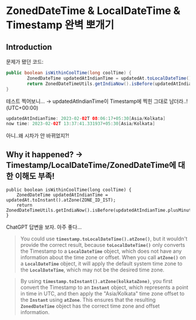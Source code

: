 # ZonedDateTime & LocalDateTime & Timestamp 완벽 뽀개기

## Introduction

문제가 됐던 코드:

```java
public boolean isWithinCoolTime(long coolTime) {
        ZonedDateTime updatedAtIndianTime = updatedAt.toLocalDateTime().atZone(ZonedDateTimeUtils.IST_ZONE_ID);
        return ZonedDateTimeUtils.getIndiaNow().isBefore(updatedAtIndianTime.plusMinutes(coolTime));
}
```

테스트 찍어보니… → updatedAtIndianTime이 Timestamp에 찍힌 그대로 남더라..!(UTC+00:00)

```java
updatedAtIndianTime: 2023-02-02T 08:06:17+05:30[Asia/Kolkata]
now time: 2023-02-02T 13:37:41.331937+05:30[Asia/Kolkata]
```

아니..왜 시차가 안 바뀌었지?!

## Why it happened? → Timestamp/LocalDateTime/ZonedDateTime에 대한 이해도 부족!

```
public boolean isWithinCoolTime(long coolTime) {
    ZonedDateTime updatedAtIndianTime = updatedAt.toInstant().atZone(ZONE_ID_IST);
    return ZonedDateTimeUtils.getIndiaNow().isBefore(updatedAtIndianTime.plusMinutes(coolTime));
}
```

ChatGPT 답변을 보자. 아주 좋다...

> You could use **`timestamp.toLocalDateTime().atZone()`**, but it wouldn't provide the correct result, because **`toLocalDateTime()`** only converts the Timestamp to a **`LocalDateTime`** object, which does not have any information about the time zone or offset. When you call **`atZone()`** on a **`LocalDateTime`** object, it will apply the default system time zone to the **`LocalDateTime`**, which may not be the desired time zone.

> By using **`timestamp.toInstant().atZone(kolkataZone)`**, you first convert the Timestamp to an **`Instant`** object, which represents a point in time in UTC, and then apply the "Asia/Kolkata" time zone offset to the **`Instant`** using **`atZone`**. This ensures that the resulting **`ZonedDateTime`** object has the correct time zone and offset information.